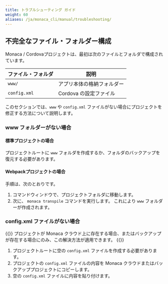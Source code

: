 ```yaml
---
title: トラブルシューティング ガイド
weight: 60
aliases: /ja/monaca_cli/manual/troubleshooting/
---
```


不完全なファイル・フォルダー構成
--------------------------------

Monaca / Cordovaプロジェクトは、最初は次のファイルとフォルダで構成されています。

| ファイル・フォルダ | 説明|
|-----------------|-------------|
| `www/` |	アプリ本体の格納フォルダー |
| `config.xml` | Cordova の設定ファイル |

このセクションでは、`www` や `config.xml`
ファイルがない場合にプロジェクトを修正する方法について説明します。

### www フォルダーがない場合

#### 標準プロジェクトの場合

プロジェクトルートに `www`
フォルダを作成するか、フォルダのバックアップを復元する必要があります。

#### Webpackプロジェクトの場合

手順は、次のとおりです。

1.  コマンドウィンドウで、プロジェクトフォルダに移動します。
2.  次に、 `monaca transpile` コマンドを実行します。 これにより `www`
    フォルダーが作成されます。

### config.xml ファイルがない場合

{{<note>}}
プロジェクトが Monaca クラウド上に存在する場合、またはバックアップが存在する場合にのみ、この解決方法が適用できます。
{{</note>}}

1.  プロジェクトルートに空の `config.xml`
    ファイルを作成する必要があります。
2.  プロジェクトの `config.xml` ファイルの内容を Monaca
    クラウドまたはバックアッププロジェクトにコピーします。
3.  空の `config.xml` ファイルに内容を貼り付けます。

